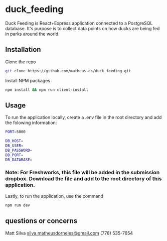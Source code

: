 # duck_feeding

Duck Feeding is React+Express application connected to a PostgreSQL database.
It's purpose is to collect data points on how ducks are being fed in parks around the world.

## Installation
Clone the repo
```bash
git clone https://github.com/matheus-ds/duck_feeding.git
```
Install NPM packages

```bash
npm install && npm run client-install
```

## Usage
To run the application locally, create a .env file in the root directory and add the folowing information:
```bash
PORT=5000

DB_HOST=
DB_USER=
DB_PASSWORD=
DB_PORT=
DB_DATABASE=
```
### Note: For Freshworks, this file will be added in the submission dropbox. Download the file and add to the root directory of this application.
Lastly, to run the application, use the command
```bash
npm run dev
```

## questions or concerns
Matt Silva
silva.matheusdorneles@gmail.com
(778) 535-7654
